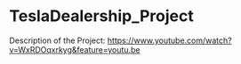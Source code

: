 # TeslaDealership_Project

Description of the Project:
https://www.youtube.com/watch?v=WxRDOqxrkyg&feature=youtu.be
